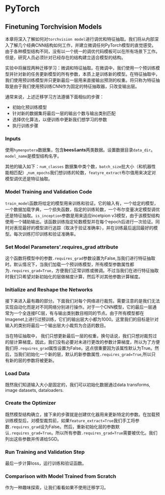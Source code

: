 # PyTorch
## Finetuning Torchvision Models
本章将深入了解如何对`torchvision model`进行调优和特征抽取。我们将从内部深入了解几个经典CNN结构如何工作，并建立微调任何PyTorch模型的直觉感受。由于各种模型结构不同，没有以一个统一的调优代码模板可以在所有场景下工作。但是，研究人员必须针对已经存在的结构建立适合模型的结构。

实验中将展现两种迁移学习：微调和特征抽取。在微调中，我们使用一个预训练模型并针对新的任务更新模型的所有参数，本质上是训练新的模型。在特征抽取中，我们使用预训练模型并只更新最后一层用来直接输出预测的权重。将只称为特征抽取是由于我们使用预训练CNN作为固定的特征抽取器，只改变输出层。

通常来说，上述迁移学习方法遵循下面相似的步骤：
+ 初始化预训练模型
+ 针对新的数据集将最后一层的输出个数与输出类别匹配
+ 选择优化算法，以便训练中更新我们想学习的参数
+ 执行训练步骤

### Inputs
使用`hymenpotera`数据集，包含**bees**&**ants**两类数据。设置数据目录`data_dir`。`model_name`是模型结构名字。

其他的输入如下：`num_classes` 数据集中类个数，`batch_size`批大小（和机器性能相匹配）,`num_epochs`我们想训练的轮数，`featyre_extract`布尔值用来决定对模型调优还是特征抽取。
### Model Training and Validation Code
`train_model`函数将给定的模型用来训练和验证。它的输入有，一个给定的模型，一个数据加载字典，一个损失函数，指定的训练轮数，一个布尔变量决定模型调优还是特征抽取。`is_inception`参数是用来适应incetpion v3模型，由于该模型结构使用一个辅助输出。该函数训练指定轮数模型并在每个epoch后进行一次验证。同时对表现最好的模型进行追踪（取决于验证准确率），并在训练最后返回最好的模型。每次训练打印训练和验证准确率。
### Set Model Parameters'.requires_grad attribute
这个函数将模型中的参数`.requires_grad`参数设置为False,当我们进行特征抽取时。默认情况下，当我们加载一个预训练模型，所有模型参数属性都为`.requires_grad=True`，方便我们正常训练或微调。不过当我们在进行特征抽取时我们只希望对新初始化的层做梯度计算，然后不对其他参数计算梯度。
### Initialize and Reshape the Networks
接下来进入最有趣的部分。下面我们对每个网络进行裁剪。需要注意的是我们无法实现自动化而是对不同网络分别进行操作。对于一个CNN模型，它的最后一层通常为一个全连接FC层，有与输出类别数目相同的节点。由于所有模型都在Imagenet上进行过预训练，它们的输出层大小都为1000。这里我们的目标是针对输入的类别将最后一个输出层大小裁剪为合适的数目。

当在特征抽取中， 我们只想更新最后一层的权重，换句话说，我们只想对裁剪过的层计算梯度。因此，我们没有必要对未进行更改的参数计算梯度，所以为了方便我们将`.requires_grad`属性设置为False。这点很重要因为该属性默认为True。然后，当我们初始化一个新的层，默认的新参数属性`.requires_grad=True`,所以只有新的层的参数将被更新。

### Load Data
既然我们知道输入大小是固定的，我们可以初始化数据通过data transforms, image datasets, dataloaders.
### Create the Optimizer
既然模型结构确立，接下来的步骤就是创建优化器用来更新特定的参数。在加载预训练模型后，对模型裁剪前，如果`feature_extract=True`我们手工将参数`.requires_grad`设为False。然后，重新初始化层的参数默认`.requires_grad=True`。所以所有参数`.requires_grad=True`需要被优化。我们列出这些参数并传递给SGD。
### Run Training and Validation Step
最后一步计算loss，运行训练和验证函数。
### Comparison with Model Trained from Scratch
作为一种趣味探索，让我们看看如果不使用迁移学习。